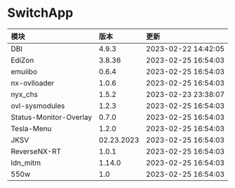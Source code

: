 # SwitchApp

|模块|版本|更新|
|:-|:-|:-|
|DBI|4.9.3|2023-02-22 14:42:05|
|EdiZon|3.8.36|2023-02-25 16:54:03|
|emuiibo|0.6.4|2023-02-25 16:54:03|
|nx-ovlloader|1.0.6|2023-02-25 16:54:03|
|nyx_chs|1.5.2|2023-02-23 23:38:07|
|ovl-sysmodules|1.2.3|2023-02-25 16:54:03|
|Status-Monitor-Overlay|0.7.0|2023-02-25 16:54:03|
|Tesla-Menu|1.2.0|2023-02-25 16:54:03|
|JKSV|02.23.2023|2023-02-25 16:54:03|
|ReverseNX-RT|1.0.1|2023-02-25 16:54:03|
|ldn_mitm|1.14.0|2023-02-25 16:54:03|
|550w|1.0|2023-02-25 16:54:03|

